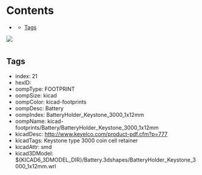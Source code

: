 



Contents
========

* [](#)
	* [Tags](#tags)
  
![][im]
# 

## Tags

- index: 21
- hexID: 
- oompType: FOOTPRINT
- oompSize: kicad
- oompColor: kicad-footprints
- oompDesc: Battery
- oompIndex: BatteryHolder_Keystone_3000_1x12mm
- oompName: kicad-footprints/Battery/BatteryHolder_Keystone_3000_1x12mm
- kicadDesc: http://www.keyelco.com/product-pdf.cfm?p=777
- kicadTags: Keystone type 3000 coin cell retainer
- kicadAttr: smd
- kicad3DModel: ${KICAD6_3DMODEL_DIR}/Battery.3dshapes/BatteryHolder_Keystone_3000_1x12mm.wrl



[im]: image.png
